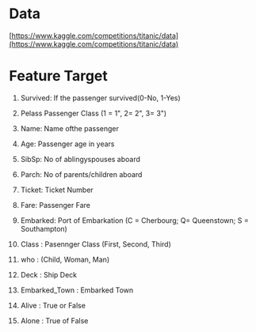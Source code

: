 # Data
[https://www.kaggle.com/competitions/titanic/data](https://www.kaggle.com/competitions/titanic/data)
# Feature Target

1. Survived: If the passenger survived(0-No, 1-Yes)

2. Pelass Passenger Class (1 = 1", 2= 2", 3= 3")

3. Name: Name ofthe passenger

4. Age: Passenger age in years

5. SibSp: No of ablingyspouses aboard

6. Parch: No of parents/children aboard

7. Ticket: Ticket Number

8. Fare: Passenger Fare

9. Embarked: Port of Embarkation (C = Cherbourg; Q= Queenstown; S = Southampton)

10. Class : Pasennger Class (First, Second, Third)

11. who : (Child, Woman, Man)

12. Deck : Ship Deck

13. Embarked_Town : Embarked Town

14. Alive : True or False

15. Alone : True of False
